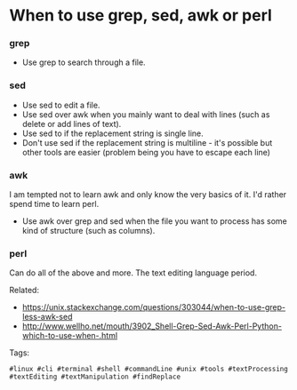 # When to use grep, sed, awk or perl

### grep

* Use grep to search through a file. 

### sed

* Use sed to edit a file. 
* Use sed over awk when you mainly want to deal with lines (such as delete or add lines of text). 
* Use sed to if the replacement string is single line.
* Don't use sed if the replacement string is multiline - it's possible but other tools are easier (problem being you have to escape each line)

### awk

I am tempted not to learn awk and only know the very basics of it. I'd rather spend time to learn perl.

* Use awk over grep and sed when the file you want to process has some kind of structure (such as columns). 

### perl

Can do all of the above and more. The text editing language period.

Related:

* <https://unix.stackexchange.com/questions/303044/when-to-use-grep-less-awk-sed>
* <http://www.wellho.net/mouth/3902_Shell-Grep-Sed-Awk-Perl-Python-which-to-use-when-.html>

Tags:

    #linux #cli #terminal #shell #commandLine #unix #tools #textProcessing #textEditing #textManipulation #findReplace

